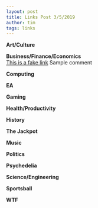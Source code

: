 ```yaml
---
layout: post
title: Links Post 3/5/2019
author: tim
tags: links
---
```


**Art/Culture**  

**Business/Finance/Economics**  
[This is a fake link](http://www.fake.com) Sample comment  

**Computing**  

**EA**  

**Gaming**  

**Health/Productivity**  

**History**  

**The Jackpot**  

**Music**  

**Politics**  

**Psychedelia**  

**Science/Engineering**  

**Sportsball**  

**WTF**  
